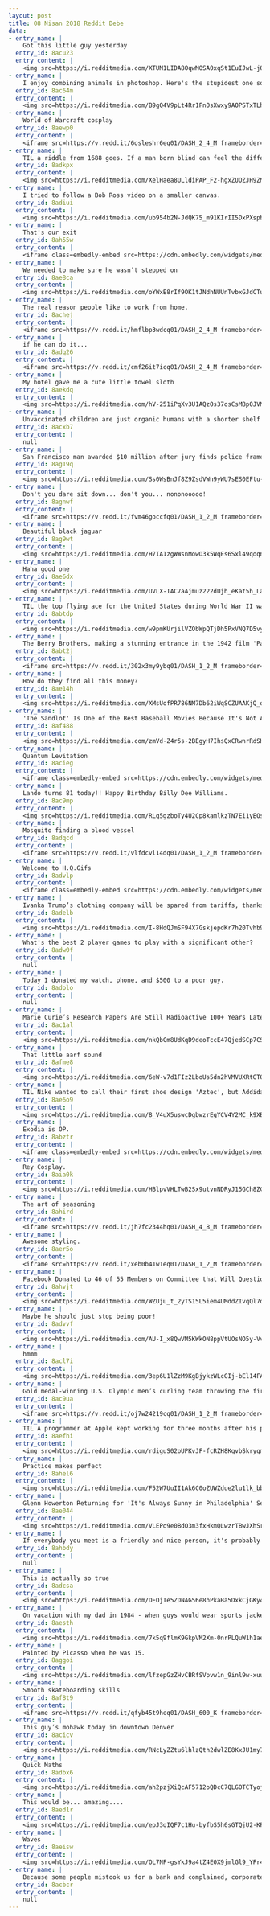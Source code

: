 ```yaml
---
layout: post
title: 08 Nisan 2018 Reddit Debe
data:
- entry_name: |
    Got this little guy yesterday
  entry_id: 8acu23
  entry_content: |
    <img src=https://i.redditmedia.com/XTUM1LIDA8OqwMOSA0xqSt1EuIJwL-j0kTj5S59U2Tg.jpg?s=f75c3c8787e8b24638a94edc9c5c8b14 frameborder=0>
- entry_name: |
    I enjoy combining animals in photoshop. Here's the stupidest one so far
  entry_id: 8ac64m
  entry_content: |
    <img src=https://i.redditmedia.com/B9gQ4V9pLt4Rr1Fn0sXwxy9AOPSTxTLhA8YQpxcptYc.jpg?s=6bd9c3ab6f50319d79a5686e5af766ed frameborder=0>
- entry_name: |
    World of Warcraft cosplay
  entry_id: 8aewp0
  entry_content: |
    <iframe src=https://v.redd.it/6osleshr6eq01/DASH_2_4_M frameborder=0></iframe>
- entry_name: |
    TIL a riddle from 1688 goes. If a man born blind can feel the differences between shapes such as spheres and cubes, could he, if given the ability, distinguish those objects by sight alone? In 2003 the riddle was solved when five people had their sight restored though surgery. They could not.
  entry_id: 8adkpx
  entry_content: |
    <img src=https://i.redditmedia.com/XelHaea8ULldiPAP_F2-hgxZUOZJH9ZMMqPLt-BbPh0.jpg?s=3929fd4e2de139bf9e68a1e63739ec10 frameborder=0>
- entry_name: |
    I tried to follow a Bob Ross video on a smaller canvas.
  entry_id: 8adiui
  entry_content: |
    <img src=https://i.redditmedia.com/ub954b2N-JdQK75_m91KIrII5DxPXspbyWkOuHe33FY.jpg?s=ba4b65804cf337c9954187f497cdfa04 frameborder=0>
- entry_name: |
    That's our exit
  entry_id: 8ah55w
  entry_content: |
    <iframe class=embedly-embed src=https://cdn.embedly.com/widgets/media.html?src=https%3A%2F%2Fgfycat.com%2Fifr%2FShimmeringParchedFairybluebird&url=https%3A%2F%2Fgfycat.com%2FShimmeringParchedFairybluebird&image=https%3A%2F%2Fthumbs.gfycat.com%2FShimmeringParchedFairybluebird-size_restricted.gif&key=522baf40bd3911e08d854040d3dc5c07&type=text%2Fhtml&schema=gfycat width=600 height=330 scrolling=no frameborder=0 allowfullscreen></iframe>
- entry_name: |
    We needed to make sure he wasn’t stepped on
  entry_id: 8ae8ca
  entry_content: |
    <img src=https://i.redditmedia.com/oYWxE8rIf9OK1tJNdhNUUnTvbxGJdCTuGHX4wF2imPc.jpg?s=921b7c26bf0c7dadf46fa899288ab9c6 frameborder=0>
- entry_name: |
    The real reason people like to work from home.
  entry_id: 8achej
  entry_content: |
    <iframe src=https://v.redd.it/hmflbp3wdcq01/DASH_2_4_M frameborder=0></iframe>
- entry_name: |
    if he can do it...
  entry_id: 8adq26
  entry_content: |
    <iframe src=https://v.redd.it/cmf26it7icq01/DASH_2_4_M frameborder=0></iframe>
- entry_name: |
    My hotel gave me a cute little towel sloth
  entry_id: 8aekdq
  entry_content: |
    <img src=https://i.redditmedia.com/hV-251iPqXv3U1AQzOs37osCsMBp0JVMkfKOzrFOkmI.jpg?s=4494f807d544fb9d1e5b651d1c7a5823 frameborder=0>
- entry_name: |
    Unvaccinated children are just organic humans with a shorter shelf life.
  entry_id: 8acxb7
  entry_content: |
    null
- entry_name: |
    San Francisco man awarded $10 million after jury finds police framed him for murder
  entry_id: 8ag19q
  entry_content: |
    <img src=https://i.redditmedia.com/Ss0WsBnJf8Z9ZsdVWn9yWU7sES0EFtu-P9nGPstOEr0.jpg?s=f689c89bf0450cdeb284da22b9382bab frameborder=0>
- entry_name: |
    Don't you dare sit down... don't you... nononooooo!
  entry_id: 8agnwf
  entry_content: |
    <iframe src=https://v.redd.it/fvm46goccfq01/DASH_1_2_M frameborder=0></iframe>
- entry_name: |
    Beautiful black jaguar
  entry_id: 8ag9wt
  entry_content: |
    <img src=https://i.redditmedia.com/H7IA1zgWWsnMowO3k5WqEs6Sxl49qoqnjCfSMX3yBB4.jpg?s=6fb3d384f8d4e29daef733ca37f4a6ff frameborder=0>
- entry_name: |
    Haha good one
  entry_id: 8ae6dx
  entry_content: |
    <img src=https://i.redditmedia.com/UVLX-IAC7aAjmuz222dUjh_eKat5h_LankWJxv8ZdFE.png?s=1656738ff1d80d51b7c6cf6c0af4cd5f frameborder=0>
- entry_name: |
    TIL the top flying ace for the United States during World War II was Dick Bong, who shot down 40 Japanese aircraft.
  entry_id: 8abtdp
  entry_content: |
    <img src=https://i.redditmedia.com/w9pmKUrjilVZObWpQTjDh5PxVNQ7D5vySuG5290Vexo.jpg?s=d439b5ca8ad0d0faee2b8e33760f0bbb frameborder=0>
- entry_name: |
    The Berry Brothers, making a stunning entrance in the 1942 film 'Panama Hattie'
  entry_id: 8abt2j
  entry_content: |
    <iframe src=https://v.redd.it/302x3my9ybq01/DASH_1_2_M frameborder=0></iframe>
- entry_name: |
    How do they find all this money?
  entry_id: 8ae14h
  entry_content: |
    <img src=https://i.redditmedia.com/XMsUofPR786NM7Db62iWqSCZUAAKjQ_onOLC3OgQ9mU.jpg?s=bd0833c823d5be242e33d565e01da43d frameborder=0>
- entry_name: |
    'The Sandlot' Is One of the Best Baseball Movies Because It's Not About Winning
  entry_id: 8af488
  entry_content: |
    <img src=https://i.redditmedia.com/zmVd-Z4r5s-2BEgyH7IhsQxCRwnrRdSHVdbauiSuyBI.jpg?s=710d76fec201219d3dae0e1007445bdb frameborder=0>
- entry_name: |
    Quantum Levitation
  entry_id: 8acieg
  entry_content: |
    <iframe class=embedly-embed src=https://cdn.embedly.com/widgets/media.html?src=https%3A%2F%2Fgfycat.com%2Fifr%2FHandyQueasyJuliabutterfly&url=https%3A%2F%2Fgfycat.com%2FHandyQueasyJuliabutterfly&image=https%3A%2F%2Fthumbs.gfycat.com%2FHandyQueasyJuliabutterfly-size_restricted.gif&key=522baf40bd3911e08d854040d3dc5c07&type=text%2Fhtml&schema=gfycat width=600 height=338 scrolling=no frameborder=0 allowfullscreen></iframe>
- entry_name: |
    Lando turns 81 today!! Happy Birthday Billy Dee Williams.
  entry_id: 8ac9mp
  entry_content: |
    <img src=https://i.redditmedia.com/RLq5gzboTy4U2Cp8kamlkzTN7Ei1yEOsd9gAIbbSYrQ.jpg?s=1fe24ecb18f7e0cccff3793f5c017979 frameborder=0>
- entry_name: |
    Mosquito finding a blood vessel
  entry_id: 8adqcd
  entry_content: |
    <iframe src=https://v.redd.it/vlfdcvl14dq01/DASH_1_2_M frameborder=0></iframe>
- entry_name: |
    Welcome to H.Q.Gifs
  entry_id: 8advlp
  entry_content: |
    <iframe class=embedly-embed src=https://cdn.embedly.com/widgets/media.html?src=https%3A%2F%2Fgfycat.com%2Fifr%2FWatchfulEmotionalDairycow&url=https%3A%2F%2Fgfycat.com%2FWatchfulEmotionalDairycow&image=https%3A%2F%2Fthumbs.gfycat.com%2FWatchfulEmotionalDairycow-size_restricted.gif&key=522baf40bd3911e08d854040d3dc5c07&type=text%2Fhtml&schema=gfycat width=600 height=338 scrolling=no frameborder=0 allowfullscreen></iframe>
- entry_name: |
    Ivanka Trump’s clothing company will be spared from tariffs, thanks to her dad
  entry_id: 8adelb
  entry_content: |
    <img src=https://i.redditmedia.com/I-8HdQJmSF94X7GskjepdKr7h20Tvhb9lKZFhpRrfIk.jpg?s=012f3331e4273c29ab8f038cf99be348 frameborder=0>
- entry_name: |
    What's the best 2 player games to play with a significant other?
  entry_id: 8adw0f
  entry_content: |
    null
- entry_name: |
    Today I donated my watch, phone, and $500 to a poor guy.
  entry_id: 8adolo
  entry_content: |
    null
- entry_name: |
    Marie Curie’s Research Papers Are Still Radioactive 100+ Years Later
  entry_id: 8ac1al
  entry_content: |
    <img src=https://i.redditmedia.com/nkQbCm8UdKqD9deoTccE47QjedSCp7CS_plrqsBIIao.jpg?s=d8066cfc30a6a9be75037f90a593b95b frameborder=0>
- entry_name: |
    That little aarf sound
  entry_id: 8afme8
  entry_content: |
    <img src=https://i.redditmedia.com/6eW-v7d1FIz2LboUs5dn2hVMVUXRtGT0BNO97IDQRgI.jpg?s=f46b515eeebee030f76dfc4e2744158e frameborder=0>
- entry_name: |
    TIL Nike wanted to call their first shoe design 'Aztec', but Addidas threatened to sue since they already had a line called 'Aztec Gold'. The Nike cofounders then decided to change the name to 'Cortez' after the general who kicked the shit out of the Aztecs.
  entry_id: 8ae6o9
  entry_content: |
    <img src=https://i.redditmedia.com/8_V4uX5uswcDgbwzrEgYCV4Y2MC_k9XBoAsgN6hSwtI.jpg?s=bd92122f112d609faa98af458457f0dc frameborder=0>
- entry_name: |
    Exodia is OP.
  entry_id: 8abztr
  entry_content: |
    <iframe class=embedly-embed src=https://cdn.embedly.com/widgets/media.html?src=https%3A%2F%2Fgfycat.com%2Fifr%2FExcitableSociableBaldeagle&url=https%3A%2F%2Fgfycat.com%2FExcitableSociableBaldeagle&image=https%3A%2F%2Fthumbs.gfycat.com%2FExcitableSociableBaldeagle-size_restricted.gif&key=522baf40bd3911e08d854040d3dc5c07&type=text%2Fhtml&schema=gfycat width=600 height=338 scrolling=no frameborder=0 allowfullscreen></iframe>
- entry_name: |
    Rey Cosplay.
  entry_id: 8aia0k
  entry_content: |
    <img src=https://i.redditmedia.com/HBlpvVHLTwB2Sx9utvnNDRyJ15GCh8ZClkZ4VTiWg3o.jpg?s=b58f400761a53e5a8efe26eabb870642 frameborder=0>
- entry_name: |
    The art of seasoning
  entry_id: 8ahird
  entry_content: |
    <iframe src=https://v.redd.it/jh7fc2344hq01/DASH_4_8_M frameborder=0></iframe>
- entry_name: |
    Awesome styling.
  entry_id: 8aer5o
  entry_content: |
    <iframe src=https://v.redd.it/xeb0b41w1eq01/DASH_1_2_M frameborder=0></iframe>
- entry_name: |
    Facebook Donated to 46 of 55 Members on Committee that Will Question Zuckerberg
  entry_id: 8ahvjt
  entry_content: |
    <img src=https://i.redditmedia.com/WZUju_t_2yTS15L5iem4UMddZIvqQl7dLABel-XmykY.jpg?s=c68dabc749eae8a669167f8483415f31 frameborder=0>
- entry_name: |
    Maybe he should just stop being poor!
  entry_id: 8advvf
  entry_content: |
    <img src=https://i.redditmedia.com/AU-I_x8QwVM5KWkON8ppVtUOsNO5y-Vv10VY2beeVAE.jpg?s=8c8d80f58e73523e8d7695b71ef4167e frameborder=0>
- entry_name: |
    hmmm
  entry_id: 8acl7i
  entry_content: |
    <img src=https://i.redditmedia.com/3ep6U1lZzM9KgBjykzWLcGIj-bEl14FA_YYarRPVTzc.jpg?s=8864f1c790a258a25041d308801d59d3 frameborder=0>
- entry_name: |
    Gold medal-winning U.S. Olympic men’s curling team throwing the first pitch at the Twins home opener
  entry_id: 8ac9ua
  entry_content: |
    <iframe src=https://v.redd.it/oj7w24219cq01/DASH_1_2_M frameborder=0></iframe>
- entry_name: |
    TIL A programmer at Apple kept working for three months after his project was canceled, simply because he thought the work was interesting and wanted to finish. Apple employees helped his cause by sneaking him into the building, and the project (a graphing calculator) was successfully released.
  entry_id: 8aefhi
  entry_content: |
    <img src=https://i.redditmedia.com/rdiguS02oUPKvJF-fcRZH8KqvbSkryqmD8y8BmmJJhY.jpg?s=0d3a59889b4724660beef61ca10a2914 frameborder=0>
- entry_name: |
    Practice makes perfect
  entry_id: 8ahel6
  entry_content: |
    <img src=https://i.redditmedia.com/F52W7UuII1Ak6C0oZUWZdue2lu1lk_bbCnWspf0vB6w.gif?fm=jpg&s=013dab59255b051cd7b1ef559c5fca3c frameborder=0>
- entry_name: |
    Glenn Howerton Returning for 'It's Always Sunny in Philadelphia' Season 13, Confirms Co-Star Kaitlin Olson
  entry_id: 8ae044
  entry_content: |
    <img src=https://i.redditmedia.com/VLEPo9e0BdO3m3fxHkmQLwzrTBwJXhSrofZrFaLhs1E.jpg?s=6ef07541b0305e9711ca654435b96908 frameborder=0>
- entry_name: |
    If everybody you meet is a friendly and nice person, it's probably because you are
  entry_id: 8ahbdy
  entry_content: |
    null
- entry_name: |
    This is actually so true
  entry_id: 8adcsa
  entry_content: |
    <img src=https://i.redditmedia.com/DEOjTe5ZDNAG56e8hPkaBa5DxkCjGKy43fjVxc9IZg4.jpg?s=d1cb9df7c4c92edc4908bc4147b183c5 frameborder=0>
- entry_name: |
    On vacation with my dad in 1984 - when guys would wear sports jackets on vacation, even if you were out in the woods.
  entry_id: 8aesth
  entry_content: |
    <img src=https://i.redditmedia.com/7k5q9flmK9GkpVM2Xm-0nrPLQuW1h1aemQiu6rlIKWc.jpg?s=30742ef0720c17ee4b9304dac0f0623e frameborder=0>
- entry_name: |
    Painted by Picasso when he was 15.
  entry_id: 8aggoi
  entry_content: |
    <img src=https://i.redditmedia.com/lfzepGzZHvCBRfSVpvw1n_9inl9w-xuunTHMGZWBLyI.jpg?s=f668b0333dd3e18007bbc0e32029aa3f frameborder=0>
- entry_name: |
    Smooth skateboarding skills
  entry_id: 8af8t9
  entry_content: |
    <iframe src=https://v.redd.it/qfyb45t9heq01/DASH_600_K frameborder=0></iframe>
- entry_name: |
    This guy’s mohawk today in downtown Denver
  entry_id: 8acicv
  entry_content: |
    <img src=https://i.redditmedia.com/RNcLyZZtu6lhlzQth2dwlZE8KxJU1my7PMQkJ_gFPJg.jpg?s=7fd71fff4a582e19fbee27b3c8d057c1 frameborder=0>
- entry_name: |
    Quick Maths
  entry_id: 8adbx6
  entry_content: |
    <img src=https://i.redditmedia.com/ah2pzjXiQcAF5712oQDcC7QLGOTCTyojty966mQehDo.png?s=4ccce3e9f35c729df61aa64fa20a1a4d frameborder=0>
- entry_name: |
    This would be... amazing....
  entry_id: 8aed1r
  entry_content: |
    <img src=https://i.redditmedia.com/epJ3qIQF7c1Hu-byfbS5h6sGTQjU2-KPMGWJy5qMSyU.jpg?s=57e0f23e39310ccf7ffca406abac75f7 frameborder=0>
- entry_name: |
    Waves
  entry_id: 8aeisw
  entry_content: |
    <img src=https://i.redditmedia.com/OL7NF-gsYkJ9a4tZ4E0X9jmlGl9_YFr4mmslHfBbQSk.png?s=b4c96dba7bc2458310d99d01f66cc0fb frameborder=0>
- entry_name: |
    Because some people mistook us for a bank and complained, corporate changed the policy on $50 and $100s.
  entry_id: 8acbcr
  entry_content: |
    null
---
```

